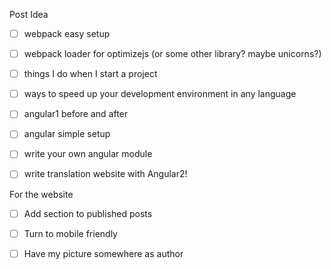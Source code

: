 Post Idea 

 - [ ] webpack easy setup 
 - [ ] webpack loader for optimizejs (or some other library? maybe unicorns?)
 - [ ] things I do when I start a project
 - [ ] ways to speed up your development environment in any language
 - [ ] angular1 before and after
 - [ ] angular simple setup 
 - [ ] write your own angular module
 - [ ] write translation website with Angular2!
 
 
For the website
 
 - [ ] Add section to published posts 
 - [ ] Turn to mobile friendly
 - [ ] Have my picture somewhere as author
 
 